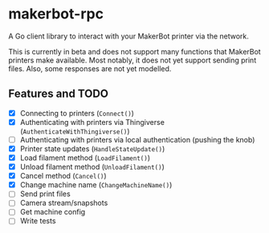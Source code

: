 # makerbot-rpc

A Go client library to interact with your MakerBot printer via the network.

This is currently in beta and does not support many functions that MakerBot printers make available. Most notably, it does not yet support sending print files. Also, some responses are not yet modelled.

## Features and TODO

- [x] Connecting to printers (`Connect()`)
- [x] Authenticating with printers via Thingiverse (`AuthenticateWithThingiverse()`)
- [ ] Authenticating with printers via local authentication (pushing the knob)
- [x] Printer state updates (`HandleStateUpdate()`)
- [x] Load filament method (`LoadFilament()`)
- [x] Unload filament method (`UnloadFilament()`)
- [x] Cancel method (`Cancel()`)
- [x] Change machine name (`ChangeMachineName()`)
- [ ] Send print files
- [ ] Camera stream/snapshots
- [ ] Get machine config
- [ ] Write tests